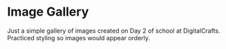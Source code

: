 # Image Gallery 

Just a simple gallery of images created on Day 2 of school at DigitalCrafts. Practiced styling so images would appear orderly.

